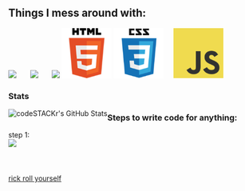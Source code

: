 ## Things I mess around with:  

<img height="100" src="https://upload.wikimedia.org/wikipedia/en/thumb/3/30/Java_programming_language_logo.svg/120px-Java_programming_language_logo.svg.png"> &nbsp; &nbsp; &nbsp; <img height="100" src="https://upload.wikimedia.org/wikipedia/commons/thumb/1/18/ISO_C%2B%2B_Logo.svg/180px-ISO_C%2B%2B_Logo.svg.png"> &nbsp; &nbsp; &nbsp;
<img height="100" src="https://upload.wikimedia.org/wikipedia/commons/thumb/3/3c/Logo_Blender.svg/300px-Logo_Blender.svg.png">
<img height="100" src="https://raw.githubusercontent.com/github/explore/80688e429a7d4ef2fca1e82350fe8e3517d3494d/topics/html/html.png">
<img height="100" src="https://raw.githubusercontent.com/github/explore/80688e429a7d4ef2fca1e82350fe8e3517d3494d/topics/css/css.png"> &nbsp; &nbsp;
<img height="100" src="https://raw.githubusercontent.com/github/explore/80688e429a7d4ef2fca1e82350fe8e3517d3494d/topics/javascript/javascript.png">  

### Stats
<img align="left" alt="codeSTACKr's GitHub Stats" src="https://github-readme-stats.vercel.app/api?username=username-naz&count_private=t&hide=stars&theme=cobalt%22" />

### Steps to write code for anything:
step 1:  
<a href = "https://stackoverflow.com/"><img height = "50" src = "https://upload.wikimedia.org/wikipedia/commons/thumb/0/02/Stack_Overflow_logo.svg/330px-Stack_Overflow_logo.svg.png"></a>  
&nbsp;  
&nbsp;  
&nbsp;  
[rick roll yourself](https://www.youtube.com/watch?v=dQw4w9WgXcQ)
